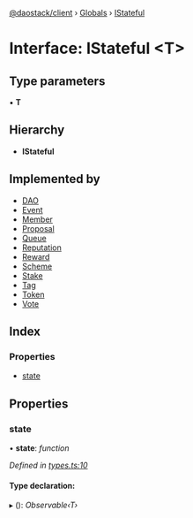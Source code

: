 [@daostack/client](../README.md) › [Globals](../globals.md) › [IStateful](istateful.md)

# Interface: IStateful <**T**>

## Type parameters

▪ **T**

## Hierarchy

* **IStateful**

## Implemented by

* [DAO](../classes/dao.md)
* [Event](../classes/event.md)
* [Member](../classes/member.md)
* [Proposal](../classes/proposal.md)
* [Queue](../classes/queue.md)
* [Reputation](../classes/reputation.md)
* [Reward](../classes/reward.md)
* [Scheme](../classes/scheme.md)
* [Stake](../classes/stake.md)
* [Tag](../classes/tag.md)
* [Token](../classes/token.md)
* [Vote](../classes/vote.md)

## Index

### Properties

* [state](istateful.md#state)

## Properties

###  state

• **state**: *function*

*Defined in [types.ts:10](https://github.com/daostack/client/blob/e663b6a/src/types.ts#L10)*

#### Type declaration:

▸ (): *Observable‹T›*
